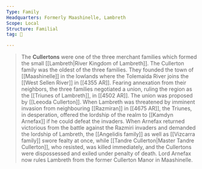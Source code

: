 ```yaml
---
Type: Family
Headquarters: Formerly Maashinelle, Lambreth
Scope: Local
Structure: Familial
tag: 👥

---
```


> The **Cullertons** were one of the three merchant families which formed the small [[Lambreth|River Kingdom of Lambreth]]. The Cullerton family was the oldest of the three families. They founded the town of [[Maashinelle]] in the lowlands where the Tolemaida River joins the [[West Sellen River]] in [[4355 AR]]. Fearing annexation from their neighbors, the three families negotiated a union, ruling the region as the [[Triunes of Lambreth]], in [[4502 AR]]. The union was proposed by [[Leeoda Cullerton]].
> When Lambreth was threatened by imminent invasion from neighbouring [[Razmiran]] in [[4675 AR]], the Triunes, in desperation, offered the lordship of the realm to [[Kamdyn Arnefax]] if he could defeat the invaders. When Arnefax returned victorious from the battle against the Razmiri invaders and demanded the lordship of Lambreth, the [[Angelidis family]] as well as [[Vizcarra family]] swore fealty at once, while [[Tandre Cullerton|Master Tandre Cullerton]], who resisted, was killed immediately, and the Cullertons were dispossessed and exiled under penalty of death.
> Lord Arnefax now rules Lambreth from the former Cullerton Manor in Maashinelle.







